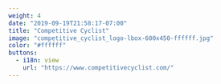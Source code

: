 ```yaml
---
weight: 4 
date: "2019-09-19T21:58:17-07:00"
title: "Competitive Cyclist"
image: "competitive_cyclist_logo-lbox-600x450-ffffff.jpg"
color: "#ffffff"
buttons:
  - i18n: view
    url: "https://www.competitivecyclist.com/"
---
```





